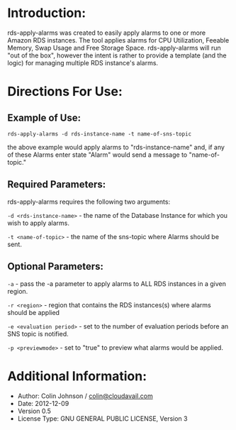 # Introduction:
rds-apply-alarms was created to easily apply alarms to one or more Amazon RDS instances. The tool applies alarms for CPU Utilization, Feeable Memory, Swap Usage and Free Storage Space. rds-apply-alarms will run "out of the box", however the intent is rather to provide a template (and the logic) for managing multiple RDS instance's alarms.
# Directions For Use:
## Example of Use:
    rds-apply-alarms -d rds-instance-name -t name-of-sns-topic
the above example would apply alarms to "rds-instance-name" and, if any of these Alarms enter state "Alarm" would send a message to "name-of-topic."
## Required Parameters:
rds-apply-alarms requires the following two arguments:

`-d <rds-instance-name>` - the name of the Database Instance for which you wish to apply alarms.

`-t <name-of-topic>` - the name of the sns-topic where Alarms should be sent.
## Optional Parameters:
`-a` - pass the -a parameter to apply alarms to ALL RDS instances in a given region.

`-r <region>` - region that contains the RDS instances(s) where alarms should be applied

`-e <evaluation period>` - set to the number of evaluation periods before an SNS topic is notified.

`-p <previewmode>` - set to "true" to preview what alarms would be applied.
# Additional Information:
- Author: Colin Johnson / colin@cloudavail.com
- Date: 2012-12-09
- Version 0.5
- License Type: GNU GENERAL PUBLIC LICENSE, Version 3
